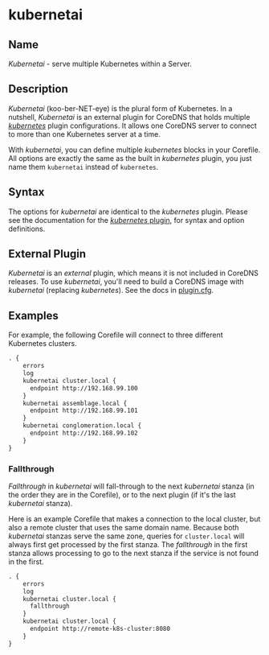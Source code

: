 # kubernetai

## Name

*Kubernetai* - serve multiple Kubernetes within a Server.

## Description

*Kubernetai* (koo-ber-NET-eye) is the plural form of Kubernetes.
In a nutshell, *Kubernetai* is an external plugin for CoreDNS that holds multiple
[*kubernetes*](https://github.com/coredns/coredns/tree/master/plugin/kubernetes) plugin
configurations.  It allows one CoreDNS server to connect to more than one Kubernetes server at a time.

With *kubernetai*, you can define multiple *kubernetes* blocks in your Corefile. All options are
exactly the same as the built in *kubernetes* plugin, you just name them `kubernetai` instead of
`kubernetes`.

## Syntax

The options for *kubernetai* are identical to the *kubernetes* plugin.  Please see the documentation for the [*kubernetes* plugin](https://github.com/coredns/coredns/blob/master/plugin/kubernetes/README.md), for syntax and option definitions.

## External Plugin

*Kubernetai* is an *external* plugin, which means it is not included in CoreDNS releases.  To use *kubernetai*, you'll need to build a CoreDNS image with *kubernetai* (replacing *kubernetes*). See the docs in [plugin.cfg](https://github.com/coredns/coredns/blob/master/plugin.cfg).

## Examples

For example, the following Corefile will connect to three different Kubernetes clusters.

~~~ txt
. {
    errors
    log
    kubernetai cluster.local {
      endpoint http://192.168.99.100
    }
    kubernetai assemblage.local {
      endpoint http://192.168.99.101
    }
    kubernetai conglomeration.local {
      endpoint http://192.168.99.102
    }
}
~~~

### Fallthrough

*Fallthrough* in *kubernetai* will fall-through to the next *kubernetai* stanza (in the order they are in the Corefile),
or to the next plugin (if it's the last *kubernetai* stanza).

Here is an example Corefile that makes a connection to the local cluster, but also a remote cluster that uses the same domain name. Because both *kubernetai* stanzas serve the same zone, queries for `cluster.local`
will always first get processed by the first stanza. The *fallthrough* in the first stanza allows processing to go to the next stanza if the service is not found in the first.

~~~ txt
. {
    errors
    log
    kubernetai cluster.local {
      fallthrough
    }
    kubernetai cluster.local {
      endpoint http://remote-k8s-cluster:8080
    }
}
~~~
